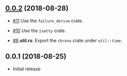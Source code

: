 ## [0.0.2] (2018-08-28)

[0.0.2]: https://github.com/iqlusioninc/abscissa/compare/v0.0.1...v0.0.2

* [#11](https://github.com/iqlusioninc/abscissa/pull/11)
  Use the `failure_derive` crate.

* [#10](https://github.com/iqlusioninc/abscissa/pull/10)
  Use the `isatty` crate.

* [#8](https://github.com/iqlusioninc/abscissa/pull/8)
  **util.rs**: Export the `chrono` crate under `util::time`.

## 0.0.1 (2018-08-25)

* Initial release
